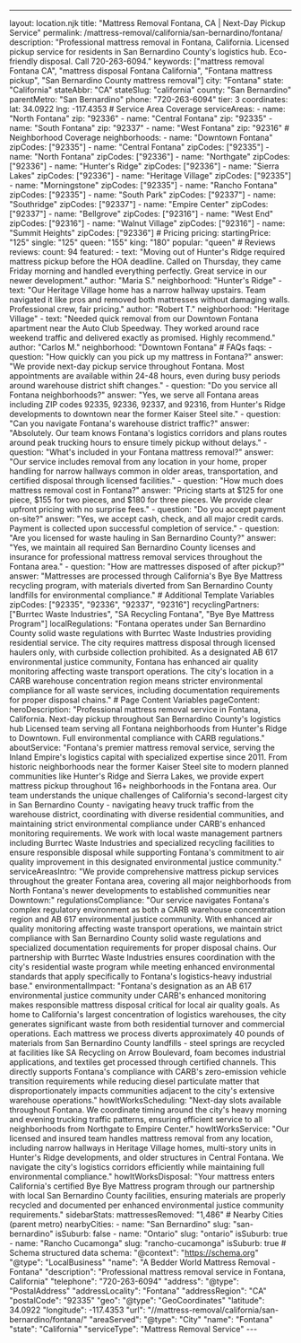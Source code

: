 ---
layout: location.njk
title: "Mattress Removal Fontana, CA | Next-Day Pickup Service"
permalink: /mattress-removal/california/san-bernardino/fontana/
description: "Professional mattress removal in Fontana, California. Licensed pickup service for residents in San Bernardino County's logistics hub. Eco-friendly disposal. Call 720-263-6094." keywords: ["mattress removal Fontana CA", "mattress disposal Fontana California", "Fontana mattress pickup", "San Bernardino County mattress removal"]
city: "Fontana" state: "California" stateAbbr: "CA" stateSlug: "california" county: "San Bernardino" parentMetro: "San Bernardino" phone: "720-263-6094" tier: 3 coordinates: lat: 34.0922 lng: -117.4353 # Service Area Coverage serviceAreas: - name: "North Fontana" zip: "92336" - name: "Central Fontana" zip: "92335" - name: "South Fontana" zip: "92337" - name: "West Fontana" zip: "92316" # Neighborhood Coverage neighborhoods: - name: "Downtown Fontana" zipCodes: ["92335"] - name: "Central Fontana" zipCodes: ["92335"] - name: "North Fontana" zipCodes: ["92336"] - name: "Northgate" zipCodes: ["92336"] - name: "Hunter's Ridge" zipCodes: ["92336"] - name: "Sierra Lakes" zipCodes: ["92336"] - name: "Heritage Village" zipCodes: ["92335"] - name: "Morningstone" zipCodes: ["92335"] - name: "Rancho Fontana" zipCodes: ["92335"] - name: "South Park" zipCodes: ["92337"] - name: "Southridge" zipCodes: ["92337"] - name: "Empire Center" zipCodes: ["92337"] - name: "Bellgrove" zipCodes: ["92316"] - name: "West End" zipCodes: ["92316"] - name: "Walnut Village" zipCodes: ["92316"] - name: "Summit Heights" zipCodes: ["92336"] # Pricing pricing: startingPrice: "125" single: "125" queen: "155" king: "180" popular: "queen" # Reviews reviews: count: 94 featured: - text: "Moving out of Hunter's Ridge required mattress pickup before the HOA deadline. Called on Thursday, they came Friday morning and handled everything perfectly. Great service in our newer development." author: "Maria S." neighborhood: "Hunter's Ridge" - text: "Our Heritage Village home has a narrow hallway upstairs. Team navigated it like pros and removed both mattresses without damaging walls. Professional crew, fair pricing." author: "Robert T." neighborhood: "Heritage Village" - text: "Needed quick removal from our Downtown Fontana apartment near the Auto Club Speedway. They worked around race weekend traffic and delivered exactly as promised. Highly recommend." author: "Carlos M." neighborhood: "Downtown Fontana" # FAQs faqs: - question: "How quickly can you pick up my mattress in Fontana?" answer: "We provide next-day pickup service throughout Fontana. Most appointments are available within 24-48 hours, even during busy periods around warehouse district shift changes." - question: "Do you service all Fontana neighborhoods?" answer: "Yes, we serve all Fontana areas including ZIP codes 92335, 92336, 92337, and 92316, from Hunter's Ridge developments to downtown near the former Kaiser Steel site." - question: "Can you navigate Fontana's warehouse district traffic?" answer: "Absolutely. Our team knows Fontana's logistics corridors and plans routes around peak trucking hours to ensure timely pickup without delays." - question: "What's included in your Fontana mattress removal?" answer: "Our service includes removal from any location in your home, proper handling for narrow hallways common in older areas, transportation, and certified disposal through licensed facilities." - question: "How much does mattress removal cost in Fontana?" answer: "Pricing starts at $125 for one piece, $155 for two pieces, and $180 for three pieces. We provide clear upfront pricing with no surprise fees." - question: "Do you accept payment on-site?" answer: "Yes, we accept cash, check, and all major credit cards. Payment is collected upon successful completion of service." - question: "Are you licensed for waste hauling in San Bernardino County?" answer: "Yes, we maintain all required San Bernardino County licenses and insurance for professional mattress removal services throughout the Fontana area." - question: "How are mattresses disposed of after pickup?" answer: "Mattresses are processed through California's Bye Bye Mattress recycling program, with materials diverted from San Bernardino County landfills for environmental compliance." # Additional Template Variables zipCodes: ["92335", "92336", "92337", "92316"] recyclingPartners: ["Burrtec Waste Industries", "SA Recycling Fontana", "Bye Bye Mattress Program"] localRegulations: "Fontana operates under San Bernardino County solid waste regulations with Burrtec Waste Industries providing residential service. The city requires mattress disposal through licensed haulers only, with curbside collection prohibited. As a designated AB 617 environmental justice community, Fontana has enhanced air quality monitoring affecting waste transport operations. The city's location in a CARB warehouse concentration region means stricter environmental compliance for all waste services, including documentation requirements for proper disposal chains." # Page Content Variables pageContent: heroDescription: "Professional mattress removal service in Fontana, California. Next-day pickup throughout San Bernardino County's logistics hub Licensed team serving all Fontana neighborhoods from Hunter's Ridge to Downtown. Full environmental compliance with CARB regulations." aboutService: "Fontana's premier mattress removal service, serving the Inland Empire's logistics capital with specialized expertise since 2011. From historic neighborhoods near the former Kaiser Steel site to modern planned communities like Hunter's Ridge and Sierra Lakes, we provide expert mattress pickup throughout 16+ neighborhoods in the Fontana area. Our team understands the unique challenges of California's second-largest city in San Bernardino County - navigating heavy truck traffic from the warehouse district, coordinating with diverse residential communities, and maintaining strict environmental compliance under CARB's enhanced monitoring requirements. We work with local waste management partners including Burrtec Waste Industries and specialized recycling facilities to ensure responsible disposal while supporting Fontana's commitment to air quality improvement in this designated environmental justice community." serviceAreasIntro: "We provide comprehensive mattress pickup services throughout the greater Fontana area, covering all major neighborhoods from North Fontana's newer developments to established communities near Downtown:" regulationsCompliance: "Our service navigates Fontana's complex regulatory environment as both a CARB warehouse concentration region and AB 617 environmental justice community. With enhanced air quality monitoring affecting waste transport operations, we maintain strict compliance with San Bernardino County solid waste regulations and specialized documentation requirements for proper disposal chains. Our partnership with Burrtec Waste Industries ensures coordination with the city's residential waste program while meeting enhanced environmental standards that apply specifically to Fontana's logistics-heavy industrial base." environmentalImpact: "Fontana's designation as an AB 617 environmental justice community under CARB's enhanced monitoring makes responsible mattress disposal critical for local air quality goals. As home to California's largest concentration of logistics warehouses, the city generates significant waste from both residential turnover and commercial operations. Each mattress we process diverts approximately 40 pounds of materials from San Bernardino County landfills - steel springs are recycled at facilities like SA Recycling on Arrow Boulevard, foam becomes industrial applications, and textiles get processed through certified channels. This directly supports Fontana's compliance with CARB's zero-emission vehicle transition requirements while reducing diesel particulate matter that disproportionately impacts communities adjacent to the city's extensive warehouse operations." howItWorksScheduling: "Next-day slots available throughout Fontana. We coordinate timing around the city's heavy morning and evening trucking traffic patterns, ensuring efficient service to all neighborhoods from Northgate to Empire Center." howItWorksService: "Our licensed and insured team handles mattress removal from any location, including narrow hallways in Heritage Village homes, multi-story units in Hunter's Ridge developments, and older structures in Central Fontana. We navigate the city's logistics corridors efficiently while maintaining full environmental compliance." howItWorksDisposal: "Your mattress enters California's certified Bye Bye Mattress program through our partnership with local San Bernardino County facilities, ensuring materials are properly recycled and documented per enhanced environmental justice community requirements." sidebarStats: mattressesRemoved: "1,486" # Nearby Cities (parent metro) nearbyCities: - name: "San Bernardino" slug: "san-bernardino" isSuburb: false - name: "Ontario" slug: "ontario" isSuburb: true - name: "Rancho Cucamonga" slug: "rancho-cucamonga" isSuburb: true # Schema structured data schema: "@context": "https://schema.org" "@type": "LocalBusiness" "name": "A Bedder World Mattress Removal - Fontana" "description": "Professional mattress removal service in Fontana, California" "telephone": "720-263-6094" "address": "@type": "PostalAddress" "addressLocality": "Fontana" "addressRegion": "CA" "postalCode": "92335" "geo": "@type": "GeoCoordinates" "latitude": 34.0922 "longitude": -117.4353 "url": "//mattress-removal/california/san-bernardino/fontana/" "areaServed": "@type": "City" "name": "Fontana" "state": "California" "serviceType": "Mattress Removal Service" ---